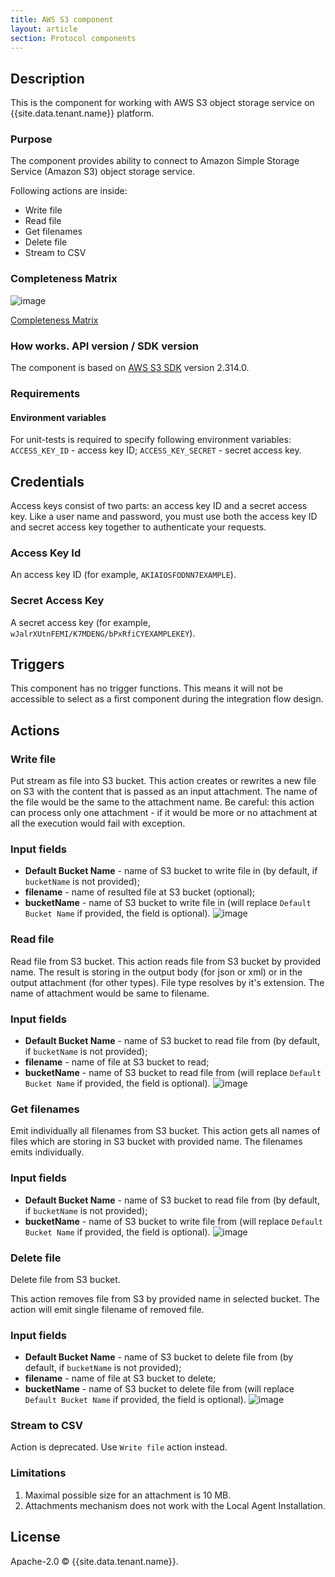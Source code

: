 ```yaml
---
title: AWS S3 component
layout: article
section: Protocol components
---
```


## Description

This is the component for working with AWS S3 object storage service on {{site.data.tenant.name}} platform.

### Purpose

The component provides ability to connect to Amazon Simple Storage Service (Amazon S3) object storage service.

Following actions are inside:
- Write file
- Read file
- Get filenames
- Delete file
- Stream to CSV


### Completeness Matrix

![image](https://user-images.githubusercontent.com/40201204/59497932-15e74b00-8e9d-11e9-9e9b-095dd8c4c7ec.png)

[Completeness Matrix](https://docs.google.com/spreadsheets/d/1LhKgsTvF32YAmBRh742YxnkrMEGlPEERJc9B6pj4L6E/edit#gid=0)

### How works. API version / SDK version

The component is based on [AWS S3 SDK](https://aws.amazon.com/sdk-for-node-js/ 'SDK for NodeJS') version 2.314.0.

### Requirements


#### Environment variables

For unit-tests is required to specify following environment variables:
`ACCESS_KEY_ID` - access key ID;
`ACCESS_KEY_SECRET` - secret access key.

## Credentials

Access keys consist of two parts: an access key ID and a secret access key. Like a user name and password, you must use both the access key ID and secret access key together to authenticate your requests.

### Access Key Id

An access key ID (for example, `AKIAIOSFODNN7EXAMPLE`).

### Secret Access Key

A secret access key (for example, `wJalrXUtnFEMI/K7MDENG/bPxRfiCYEXAMPLEKEY`).

## Triggers

This component has no trigger functions. This means it will not be accessible to
select as a first component during the integration flow design.

## Actions

### Write file

Put stream as file into S3 bucket.
This action creates or rewrites a new file on S3 with the content that is passed as an input attachment.
The name of the file would be the same to the attachment name.
Be careful: this action can process only one attachment - if it would be more or no attachment at all the execution would fail with exception.

### Input fields

 - **Default Bucket Name** - name of S3 bucket to write file in (by default, if `bucketName` is not provided);
 - **filename** - name of resulted file at S3 bucket (optional);
 - **bucketName** - name of S3 bucket to write file in (will replace `Default Bucket Name` if provided, the field is optional).
![image](https://user-images.githubusercontent.com/40201204/59688384-448b5b80-91e6-11e9-8dd0-e007983055c8.png)


### Read file

Read file from S3 bucket.
This action reads file from S3 bucket by provided name. The result is storing in the output body (for json or xml) or in the output attachment (for other types).
File type resolves by it's extension. The name of attachment would be same to filename.

### Input fields

 - **Default Bucket Name** - name of S3 bucket to read file from (by default, if `bucketName` is not provided);
 - **filename** - name of file at S3 bucket to read;
 - **bucketName** - name of S3 bucket to read file from (will replace `Default Bucket Name` if provided, the field is optional).
![image](https://user-images.githubusercontent.com/40201204/59688635-ced3bf80-91e6-11e9-8c17-a172a1dadce2.png)


### Get filenames

Emit individually all filenames from S3 bucket.
This action gets all names of files which are storing in S3 bucket with provided name. The filenames emits individually.

### Input fields

 - **Default Bucket Name** - name of S3 bucket to read file from (by default, if `bucketName` is not provided);
 - **bucketName** - name of S3 bucket to write file from (will replace `Default Bucket Name` if provided, the field is optional).
![image](https://user-images.githubusercontent.com/40201204/59688813-1fe3b380-91e7-11e9-8f54-a90b2b601eea.png)


### Delete file

Delete file from S3 bucket.

This action removes file from S3 by provided name in selected bucket. The action will emit single filename of removed file.

### Input fields

 - **Default Bucket Name** - name of S3 bucket to delete file from (by default, if `bucketName` is not provided);
 - **filename** - name of file at S3 bucket to delete;
 - **bucketName** - name of S3 bucket to delete file from (will replace `Default Bucket Name` if provided, the field is optional).
![image](https://user-images.githubusercontent.com/40201204/59688635-ced3bf80-91e6-11e9-8c17-a172a1dadce2.png)

### Stream to CSV

Action is deprecated. Use `Write file` action instead.

### Limitations

1. Maximal possible size for an attachment is 10 MB.
2. Attachments mechanism does not work with the Local Agent Installation.

## License

Apache-2.0 © {{site.data.tenant.name}}.
